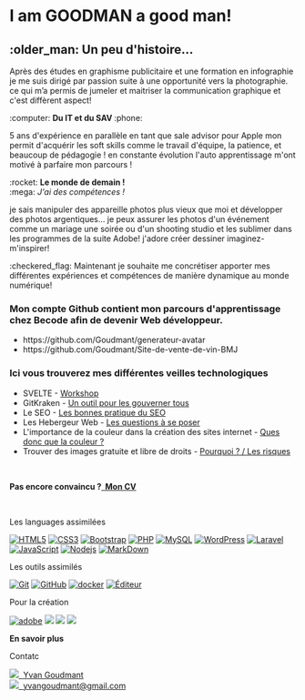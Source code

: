 <h1> I am GOODMAN a good man!</h1>

<h2>:older_man: Un peu d'histoire...</h2> 

<p>Après des études en graphisme publicitaire et une formation en infographie je me suis dirigé par passion suite à une opportunité vers la photographie. ce qui m’a permis de jumeler et maitriser la communication graphique et c'est diffèrent aspect! </p> 
:computer: <strong>Du IT et du SAV </strong> :phone:
<p>5 ans d'expérience en parallèle en tant que sale advisor pour Apple mon permit d'acquérir les soft skills comme le travail d'équipe, la patience, et beaucoup de pédagogie ! en constante évolution l'auto apprentissage m'ont motivé à parfaire mon parcours !</p>
:rocket: <strong>Le monde de demain !</strong>
<br>
:mega: <i>J'ai des compétences !</i>
<p>je sais manipuler des appareille photos plus vieux que moi et développer des photos argentiques... je peux assurer les photos d'un événement comme un mariage une soirée ou d'un shooting studio et les sublimer dans les programmes de la suite Adobe! j'adore créer dessiner imaginez-m'inspirer!</p>

<p>:checkered_flag: Maintenant je souhaite me concrétiser apporter mes différentes expériences et compétences de manière dynamique au monde numérique!</p>

<h3>Mon compte Github contient mon parcours d'apprentissage chez Becode afin de devenir Web développeur.</h3>

<ul>
    <li>https://github.com/Goudmant/generateur-avatar</li>
    <li>https://github.com/Goudmant/Site-de-vente-de-vin-BMJ</li>
</ul>

<h3>Ici vous trouverez mes différentes veilles technologiques</h3>
<ul>
    <li> SVELTE - <a href="https://docs.google.com/presentation/d/e/2PACX-1vQV5mt8NF118ERPRs8YEvk8CFDvxFKEbr_3sFGi5B0ovaL60Zhc9tYqUmQ3VyIN5ulRhAVrmyJE9nb0/pub?start=false&loop=false&delayms=3000">Workshop</a></li>
    <li> GitKraken - <a href="https://docs.google.com/presentation/d/e/2PACX-1vQkgzjjJfHyz5890gqPjn8_4BIkTh20Dx_zOCHaCrMMR7CWqBBxsi7UvYjI92c2uQgeZMapuzD8hB2v/pub?start=false&loop=false&delayms=3000">Un outil pour les gouverner tous</a></li>
    <li> Le SEO - <a href="https://docs.google.com/presentation/d/e/2PACX-1vQrA4U9q-B5rmuTMcoi95VvY100AbQtXrC7STHU9Bkq5jzveZVTAJ30QNFIwUKQA3zf2MX4YbApt4_z/pub?start=false&loop=false&delayms=3000">Les bonnes pratique du SEO</a></li>
    <li> Les Hebergeur Web - <a href="https://docs.google.com/presentation/d/e/2PACX-1vR_u_LloZly-AGOH3bBN1aNjHF47UuAdpOcoXjXrm71_8iBRugPs7yKbOBq2sm1Md_GGahMzE4LGCGj/pub?start=false&loop=false&delayms=3000">Les questions à se poser</a></li>
    <li> L'importance de la couleur dans la création des sites internet - <a href="https://docs.google.com/presentation/d/e/2PACX-1vQmccKgO_diRp9abDiRrzDRA9JWVSPzN3txzlXqC_GBFSVeJKUjwWMV3wkEqUAceV2PRXJUy1hciQrs/pub?start=false&loop=false&delayms=3000">Ques donc que la couleur ?</a></li>
    <li> Trouver des images gratuite et libre de droits - <a href="https://docs.google.com/presentation/d/e/2PACX-1vT4F3AfFEYOcQjcLInDlXoFszd30e2Bntt6b51Z_ATey2YM16s_KgJ4RcPkmvF8k65juRcwoBpSgqrd/pub?start=false&loop=false&delayms=3000">Pourquoi ? / Les risques</a></li>
</ul>


<br>
<p><strong>Pas encore convaincu ?<a href="https://goudmant.github.io/Cv_yvangoudmant/">&nbsp;&nbsp;Mon CV</a></strong></p>
<br>
<p>Les languages assimilées</p>

<p><a target="_blank" rel="noopener noreferrer" href="https://camo.githubusercontent.com/0c3a16a22ae058cfe38a06dc9ea16404cf006409262f547c9ccfa3ec8b30f71e/68747470733a2f2f696d672e736869656c64732e696f2f62616467652f2d48544d4c352d4533344632363f7374796c653d666c61742d737175617265266c6f676f3d68746d6c35266c6f676f436f6c6f723d7768697465"><img src="https://camo.githubusercontent.com/0c3a16a22ae058cfe38a06dc9ea16404cf006409262f547c9ccfa3ec8b30f71e/68747470733a2f2f696d672e736869656c64732e696f2f62616467652f2d48544d4c352d4533344632363f7374796c653d666c61742d737175617265266c6f676f3d68746d6c35266c6f676f436f6c6f723d7768697465" alt="HTML5" data-canonical-src="https://img.shields.io/badge/-HTML5-E34F26?style=flat-square&amp;logo=html5&amp;logoColor=white" style="max-width:100%;"></a>
<a target="_blank" rel="noopener noreferrer" href="https://camo.githubusercontent.com/2435c2a64789b8a71c701a1a593b4a6e6869789bfb0626e515dc2a6b6dffa6c5/68747470733a2f2f696d672e736869656c64732e696f2f62616467652f2d435353332d3135373242363f7374796c653d666c61742d737175617265266c6f676f3d63737333"><img src="https://camo.githubusercontent.com/2435c2a64789b8a71c701a1a593b4a6e6869789bfb0626e515dc2a6b6dffa6c5/68747470733a2f2f696d672e736869656c64732e696f2f62616467652f2d435353332d3135373242363f7374796c653d666c61742d737175617265266c6f676f3d63737333" alt="CSS3" data-canonical-src="https://img.shields.io/badge/-CSS3-1572B6?style=flat-square&amp;logo=css3" style="max-width:100%;"></a>
<a target="_blank" rel="noopener noreferrer" href="https://camo.githubusercontent.com/e56d586bf373ad33a4e8c7101246d54d5edc0fb52b87d309b899ce4818bd6086/68747470733a2f2f696d672e736869656c64732e696f2f62616467652f2d426f6f7473747261702d3536334437433f7374796c653d666c61742d737175617265266c6f676f3d626f6f747374726170"><img src="https://camo.githubusercontent.com/e56d586bf373ad33a4e8c7101246d54d5edc0fb52b87d309b899ce4818bd6086/68747470733a2f2f696d672e736869656c64732e696f2f62616467652f2d426f6f7473747261702d3536334437433f7374796c653d666c61742d737175617265266c6f676f3d626f6f747374726170" alt="Bootstrap" data-canonical-src="https://img.shields.io/badge/-Bootstrap-563D7C?style=flat-square&amp;logo=bootstrap" style="max-width:100%;"></a>
<a target="_blank" rel="noopener noreferrer" href="https://camo.githubusercontent.com/2f40b5f26e05a14c7729700b8989dbe31f3e91713e4fa3ee712c42b715f302ab/68747470733a2f2f696d672e736869656c64732e696f2f62616467652f2d5048502d3437344138413f7374796c653d666c61742d737175617265266c6f676f3d706870"><img src="https://camo.githubusercontent.com/2f40b5f26e05a14c7729700b8989dbe31f3e91713e4fa3ee712c42b715f302ab/68747470733a2f2f696d672e736869656c64732e696f2f62616467652f2d5048502d3437344138413f7374796c653d666c61742d737175617265266c6f676f3d706870" alt="PHP" data-canonical-src="https://img.shields.io/badge/-PHP-474A8A?style=flat-square&amp;logo=php" style="max-width:100%;"></a>
<a target="_blank" rel="noopener noreferrer" href="https://camo.githubusercontent.com/0cafe5a9accbb9fc7a0ee10787de4c4c1dec31f8d1288f3da7bdea806ceae004/68747470733a2f2f696d672e736869656c64732e696f2f62616467652f2d4d7953514c2d3333363739313f7374796c653d666c61742d737175617265266c6f676f3d6d7973716c"><img src="https://camo.githubusercontent.com/0cafe5a9accbb9fc7a0ee10787de4c4c1dec31f8d1288f3da7bdea806ceae004/68747470733a2f2f696d672e736869656c64732e696f2f62616467652f2d4d7953514c2d3333363739313f7374796c653d666c61742d737175617265266c6f676f3d6d7973716c" alt="MySQL" data-canonical-src="https://img.shields.io/badge/-MySQL-336791?style=flat-square&amp;logo=mysql" style="max-width:100%;"></a>
<a target="_blank" rel="noopener noreferrer" href="https://camo.githubusercontent.com/f5e7b73e509348b20cb27a0250c164474e558366559eab73aee7c89f4b617171/68747470733a2f2f696d672e736869656c64732e696f2f62616467652f2d576f726450726573732d3231373539623f7374796c653d666c61742d737175617265266c6f676f3d576f72645072657373"><img src="https://camo.githubusercontent.com/f5e7b73e509348b20cb27a0250c164474e558366559eab73aee7c89f4b617171/68747470733a2f2f696d672e736869656c64732e696f2f62616467652f2d576f726450726573732d3231373539623f7374796c653d666c61742d737175617265266c6f676f3d576f72645072657373" alt="WordPress" data-canonical-src="https://img.shields.io/badge/-WordPress-21759b?style=flat-square&amp;logo=WordPress" style="max-width:100%;"></a>
<a target="_blank" rel="noopener noreferrer" href="https://camo.githubusercontent.com/4eadd60414ca59ff6138ec822c353c3dce5965983d8187ec7c57f0bb6d6872d0/68747470733a2f2f696d672e736869656c64732e696f2f62616467652f2d6c61726176656c2d3233464632443f7374796c653d666c61742d737175617265266c6f676f3d6c61726176656c"><img src="https://camo.githubusercontent.com/4eadd60414ca59ff6138ec822c353c3dce5965983d8187ec7c57f0bb6d6872d0/68747470733a2f2f696d672e736869656c64732e696f2f62616467652f2d6c61726176656c2d3233464632443f7374796c653d666c61742d737175617265266c6f676f3d6c61726176656c" alt="Laravel" data-canonical-src="https://img.shields.io/badge/-laravel-23FF2D?style=flat-square&amp;logo=laravel" style="max-width:100%;"></a>
<a target="_blank" rel="noopener noreferrer" href="https://camo.githubusercontent.com/28c96c4e07d8df5ce6d1d6bbc892df42c354dae00543925fe04d6224409e0f27/68747470733a2f2f696d672e736869656c64732e696f2f62616467652f2d4a6176615363726970742d3332333333303f7374796c653d666c61742d737175617265266c6f676f3d6a617661736372697074"><img src="https://camo.githubusercontent.com/28c96c4e07d8df5ce6d1d6bbc892df42c354dae00543925fe04d6224409e0f27/68747470733a2f2f696d672e736869656c64732e696f2f62616467652f2d4a6176615363726970742d3332333333303f7374796c653d666c61742d737175617265266c6f676f3d6a617661736372697074" alt="JavaScript" data-canonical-src="https://img.shields.io/badge/-JavaScript-323330?style=flat-square&amp;logo=javascript" style="max-width:100%;"></a>
<a target="_blank" rel="noopener noreferrer" href="https://camo.githubusercontent.com/1ca5c0201b5727e239e78514de8c89ea7c38778cbd1e6a674485f170fff75a7b/68747470733a2f2f696d672e736869656c64732e696f2f62616467652f2d4e6f64656a732d3330333033303f7374796c653d666c61742d737175617265266c6f676f3d4e6f64652e6a73"><img src="https://camo.githubusercontent.com/1ca5c0201b5727e239e78514de8c89ea7c38778cbd1e6a674485f170fff75a7b/68747470733a2f2f696d672e736869656c64732e696f2f62616467652f2d4e6f64656a732d3330333033303f7374796c653d666c61742d737175617265266c6f676f3d4e6f64652e6a73" alt="Nodejs" data-canonical-src="https://img.shields.io/badge/-Nodejs-303030?style=flat-square&amp;logo=Node.js" style="max-width:100%;"></a>
<a target="_blank" rel="noopener noreferrer" href="https://camo.githubusercontent.com/dd40c9952272ad192bd925d2ee379707f8215f358963918bda92cdb0048a602d/68747470733a2f2f696d672e736869656c64732e696f2f62616467652f6d61726b646f776e2d626c61636b3f267374796c653d666c61742d737175617265266c6f676f3d6d61726b646f776e"><img src="https://camo.githubusercontent.com/dd40c9952272ad192bd925d2ee379707f8215f358963918bda92cdb0048a602d/68747470733a2f2f696d672e736869656c64732e696f2f62616467652f6d61726b646f776e2d626c61636b3f267374796c653d666c61742d737175617265266c6f676f3d6d61726b646f776e" alt="MarkDown" data-canonical-src="https://img.shields.io/badge/markdown-black?&amp;style=flat-square&amp;logo=markdown" style="max-width:100%;"></a></p>

<p>Les outils assimilés</p>
    
<a target="_blank" rel="noopener noreferrer" href="https://camo.githubusercontent.com/c91126a5cf35bc6214ebacb4a0761a3520d17936161aa795b7fd681e5e3991e3/68747470733a2f2f696d672e736869656c64732e696f2f62616467652f2d4769742d3345324330303f7374796c653d666c61742d737175617265266c6f676f3d676974"><img src="https://camo.githubusercontent.com/c91126a5cf35bc6214ebacb4a0761a3520d17936161aa795b7fd681e5e3991e3/68747470733a2f2f696d672e736869656c64732e696f2f62616467652f2d4769742d3345324330303f7374796c653d666c61742d737175617265266c6f676f3d676974" alt="Git" data-canonical-src="https://img.shields.io/badge/-Git-3E2C00?style=flat-square&amp;logo=git" style="max-width:100%;"></a>
<a target="_blank" rel="noopener noreferrer" href="https://camo.githubusercontent.com/85dc47a56a4e73ae7b6e64b3b4416785497e74219ae179ae8faaaca10d5a78d9/68747470733a2f2f696d672e736869656c64732e696f2f62616467652f2d4769744875622d3138313731373f7374796c653d666c61742d737175617265266c6f676f3d676974687562"><img src="https://camo.githubusercontent.com/85dc47a56a4e73ae7b6e64b3b4416785497e74219ae179ae8faaaca10d5a78d9/68747470733a2f2f696d672e736869656c64732e696f2f62616467652f2d4769744875622d3138313731373f7374796c653d666c61742d737175617265266c6f676f3d676974687562" alt="GitHub" data-canonical-src="https://img.shields.io/badge/-GitHub-181717?style=flat-square&amp;logo=github" style="max-width:100%;"></a>
<a target="_blank" rel="noopener noreferrer" href="https://camo.githubusercontent.com/7c7acf4e7685c4daff7c9d4658bf198c44b50b0ea22552c90cd36cc9375a96b1/68747470733a2f2f696d672e736869656c64732e696f2f7374617469632f76313f6c6f676f3d646f636b6572266c6162656c3d266d6573736167653d646f636b657226636f6c6f723d313131266c6f676f436f6c6f723d414141267374796c653d666c61742d737175617265"><img src="https://camo.githubusercontent.com/7c7acf4e7685c4daff7c9d4658bf198c44b50b0ea22552c90cd36cc9375a96b1/68747470733a2f2f696d672e736869656c64732e696f2f7374617469632f76313f6c6f676f3d646f636b6572266c6162656c3d266d6573736167653d646f636b657226636f6c6f723d313131266c6f676f436f6c6f723d414141267374796c653d666c61742d737175617265" alt="docker" data-canonical-src="https://img.shields.io/static/v1?logo=docker&amp;label=&amp;message=docker&amp;color=111&amp;logoColor=AAA&amp;style=flat-square" style="max-width:100%;"></a>
<a href="https://code.visualstudio.com/" rel="nofollow"><img src="https://camo.githubusercontent.com/34e1d6cf86eabc48d001670de2505a851b3c1e4d80f8ed9af673591f149a8d22/68747470733a2f2f696d672e736869656c64732e696f2f62616467652f456469746f722d5653436f64652d626c75653f7374796c653d666c61742d737175617265266c6f676f3d76697375616c2d73747564696f2d636f6465266c6f676f436f6c6f723d7768697465" alt="Éditeur" data-canonical-src="https://img.shields.io/badge/Editor-VSCode-blue?style=flat-square&amp;logo=visual-studio-code&amp;logoColor=white" style="max-width:100%;"></a>

<p>Pour la création</p>

<a target="_blank" rel="noopener noreferrer" href="https://camo.githubusercontent.com/3ecfa3f1305d9672c3f217f9aa8762697566fa213ac21b7e9e99c4dd81e49b2c/68747470733a2f2f696d672e736869656c64732e696f2f7374617469632f76313f6c6f676f3d61646f6265266c6162656c3d266d6573736167653d61646f626526636f6c6f723d313131266c6f676f436f6c6f723d464630303030267374796c653d666c61742d737175617265"><img src="https://camo.githubusercontent.com/3ecfa3f1305d9672c3f217f9aa8762697566fa213ac21b7e9e99c4dd81e49b2c/68747470733a2f2f696d672e736869656c64732e696f2f7374617469632f76313f6c6f676f3d61646f6265266c6162656c3d266d6573736167653d61646f626526636f6c6f723d313131266c6f676f436f6c6f723d464630303030267374796c653d666c61742d737175617265" alt="adobe" data-canonical-src="https://img.shields.io/static/v1?logo=adobe&amp;label=&amp;message=adobe&amp;color=111&amp;logoColor=FF0000&amp;style=flat-square" style="max-width:100%;"></a>
<img src="https://aleen42.github.io/badges/src/photoshop.svg">
<img src="https://aleen42.github.io/badges/src/illustrator.svg">
<img src="https://aleen42.github.io/badges/src/after_effects.svg">

<p><strong>En savoir plus</strong></p>

<p>Contatc</p>

<img src="https://img.shields.io/badge/LinkedIn-0077B5?style=for-the-badge&logo=linkedin&logoColor=white"><a href=" www.linkedin.com/in/yvan-goudmant">&nbsp;&nbsp;Yvan Goudmant</a>
<br>
<img src="https://img.shields.io/badge/Gmail-D14836?style=for-the-badge&logo=gmail&logoColor=white"><a href="yvangoudmant@gmail.com">&nbsp;&nbsp;yvangoudmant@gmail.com</a>
